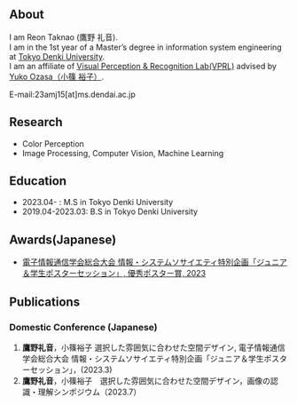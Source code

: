 ## About
I am Reon Taknao (鷹野 礼音).  
I am in the 1st year of a Master’s degree in information system engineering at [Tokyo Denki University](https://www.dendai.ac.jp/).  
I am an affiliate of [Visual Perception & Recognition Lab(VPRL)](https://033lab.org/) advised by [Yuko Ozasa（小篠 裕子）](https://researchmap.jp/yuko.ozasa?lang=en).


E-mail:23amj15[at]ms.dendai.ac.jp

## Research
- Color Perception
- Image Processing, Computer Vision, Machine Learning

## Education
- 2023.04- : M.S in Tokyo Denki University
- 2019.04-2023.03: B.S in Tokyo Denki University

## Awards(Japanese)
<!-- - Student Encouragement Award  of IPSJ, 2021 -->
- [電子情報通信学会総合大会 情報・システムソサイエティ特別企画「ジュニア＆学生ポスターセッション」, 優秀ポスター賞, 2023](https://www.ieice.org/jpn_r/junior/poster_session_awards.html)


## Publications

### Domestic Conference (Japanese)
1. __鷹野礼音__，小篠裕子 選択した雰囲気に合わせた空間デザイン, 電子情報通信学会総合大会 情報・システムソサイエティ特別企画「ジュニア＆学生ポスターセッション」，(2023.3)
2. __鷹野礼音__，小篠裕子　選択した雰囲気に合わせた空間デザイン，画像の認識・理解シンポジウム（2023.7）

<!-- ## intern
- 2022.9-2022.11 __日本電気株式会社(NEC)__ 深層学習を用いた三次元空間の点群化（電子情報通信学会総合大会で発表） -->
